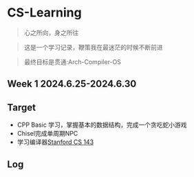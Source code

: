 # CS-Learning
> 心之所向，身之所往

> 这是一个学习记录，鞭策我在最迷茫的时候不断前进

> 最终目标是贯通:Arch-Compiler-OS

## Week 1 2024.6.25-2024.6.30

## Target

- CPP Basic 学习，掌握基本的数据结构，完成一个贪吃蛇小游戏
- Chisel完成单周期NPC
- 学习编译器[Stanford CS 143](https://www.youtube.com/watch?v=SNWHmnWzJAI&list=PLoCMsyE1cvdUZRe1udlyjpzTww1U5olL2)

## Log

